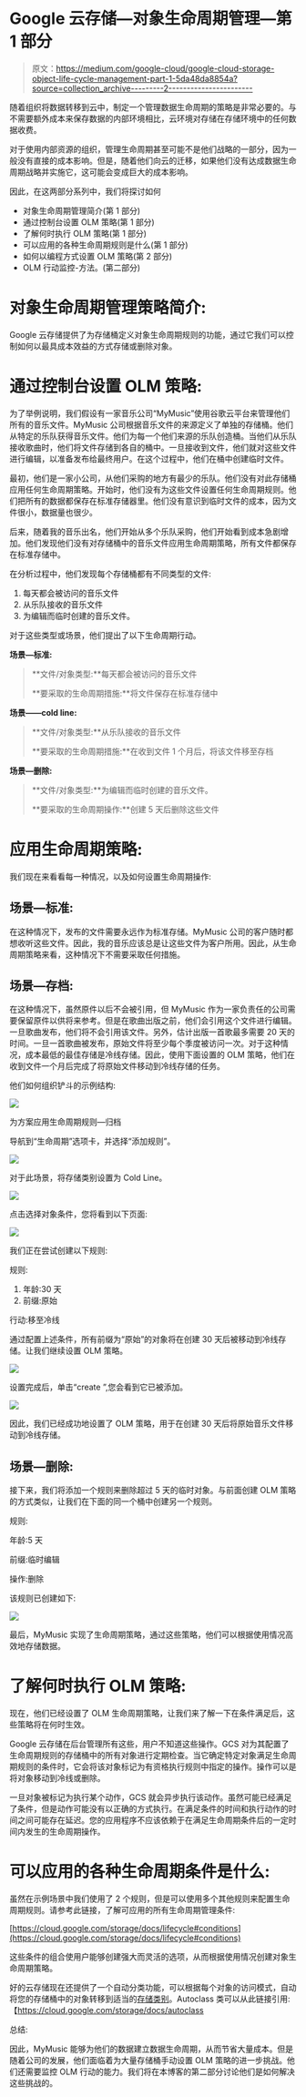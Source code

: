 # Google 云存储—对象生命周期管理—第 1 部分

> 原文：<https://medium.com/google-cloud/google-cloud-storage-object-life-cycle-management-part-1-5da48da8854a?source=collection_archive---------2----------------------->

随着组织将数据转移到云中，制定一个管理数据生命周期的策略是非常必要的。与不需要额外成本来保存数据的内部环境相比，云环境对存储在存储环境中的任何数据收费。

对于使用内部资源的组织，管理生命周期甚至可能不是他们战略的一部分，因为一般没有直接的成本影响。但是，随着他们向云的迁移，如果他们没有达成数据生命周期战略并实施它，这可能会变成巨大的成本影响。

因此，在这两部分系列中，我们将探讨如何

*   对象生命周期管理简介(第 1 部分)
*   通过控制台设置 OLM 策略(第 1 部分)
*   了解何时执行 OLM 策略(第 1 部分)
*   可以应用的各种生命周期规则是什么(第 1 部分)
*   如何以编程方式设置 OLM 策略(第 2 部分)
*   OLM 行动监控-方法。(第二部分)

# 对象生命周期管理策略简介:

Google 云存储提供了为存储桶定义对象生命周期规则的功能，通过它我们可以控制如何以最具成本效益的方式存储或删除对象。

# 通过控制台设置 OLM 策略:

为了举例说明，我们假设有一家音乐公司“MyMusic”使用谷歌云平台来管理他们所有的音乐文件。MyMusic 公司根据音乐文件的来源定义了单独的存储桶。他们从特定的乐队获得音乐文件。他们为每一个他们来源的乐队创造桶。当他们从乐队接收歌曲时，他们将文件存储到各自的桶中。一旦接收到文件，他们就对这些文件进行编辑，以准备发布给最终用户。在这个过程中，他们在桶中创建临时文件。

最初，他们是一家小公司，从他们采购的地方有最少的乐队。他们没有对此存储桶应用任何生命周期策略。开始时，他们没有为这些文件设置任何生命周期规则。他们把所有的数据都保存在标准存储器里。他们没有意识到临时文件的成本，因为文件很小，数据量也很少。

后来，随着我的音乐出名，他们开始从多个乐队采购，他们开始看到成本急剧增加。他们发现他们没有对存储桶中的音乐文件应用生命周期策略，所有文件都保存在标准存储中。

在分析过程中，他们发现每个存储桶都有不同类型的文件:

1.  每天都会被访问的音乐文件
2.  从乐队接收的音乐文件
3.  为编辑而临时创建的音乐文件。

对于这些类型或场景，他们提出了以下生命周期行动。

**场景—标准:**

> **文件/对象类型:**每天都会被访问的音乐文件
> 
> **要采取的生命周期措施:**将文件保存在标准存储中

**场景——cold line:**

> **文件/对象类型:**从乐队接收的音乐文件
> 
> **要采取的生命周期措施:**在收到文件 1 个月后，将该文件移至存档

**场景—删除:**

> **文件/对象类型:**为编辑而临时创建的音乐文件。
> 
> **要采取的生命周期操作:**创建 5 天后删除这些文件

# 应用生命周期策略:

我们现在来看看每一种情况，以及如何设置生命周期操作:

## 场景—标准:

在这种情况下，发布的文件需要永远作为标准存储。MyMusic 公司的客户随时都想收听这些文件。因此，我的音乐应该总是让这些文件为客户所用。因此，从生命周期策略来看，这种情况下不需要采取任何措施。

## 场景—存档:

在这种情况下，虽然原件以后不会被引用，但 MyMusic 作为一家负责任的公司需要保留原件以供将来参考。但是在歌曲出版之前，他们会引用这个文件进行编辑。一旦歌曲发布，他们将不会引用该文件。另外，估计出版一首歌最多需要 20 天的时间。一旦一首歌曲被发布，原始文件将至少每个季度被访问一次。对于这种情况，成本最低的最佳存储是冷线存储。因此，使用下面设置的 OLM 策略，他们在收到文件一个月后完成了将原始文件移动到冷线存储的任务。

他们如何组织铲斗的示例结构:

![](img/10dca5f92249474bedea3c5a6cfa4a75.png)

为方案应用生命周期规则—归档

导航到“生命周期”选项卡，并选择“添加规则”。

![](img/785c7960f09e1ee83ff0c81a79f15e1c.png)

对于此场景，将存储类别设置为 Cold Line。

![](img/6d75c36a3ca4ea966705be364548706d.png)

点击选择对象条件，您将看到以下页面:

![](img/50331a9288517020d9ae323e6af339fd.png)

我们正在尝试创建以下规则:

规则:

1.  年龄:30 天
2.  前缀:原始

行动:移至冷线

通过配置上述条件，所有前缀为“原始”的对象将在创建 30 天后被移动到冷线存储。让我们继续设置 OLM 策略。

![](img/90c9d0f8bf95381e564337557e6eec63.png)

设置完成后，单击“create ”,您会看到它已被添加。

![](img/3ae94fbc1ed93dc0c95b21deb6debb5e.png)

因此，我们已经成功地设置了 OLM 策略，用于在创建 30 天后将原始音乐文件移动到冷线存储。

## 场景—删除:

接下来，我们将添加一个规则来删除超过 5 天的临时对象。与前面创建 OLM 策略的方式类似，让我们在下面的同一个桶中创建另一个规则。

规则:

年龄:5 天

前缀:临时编辑

操作:删除

该规则已创建如下:

![](img/9fc39c68ac220fcbd55649c739da5d6a.png)

最后，MyMusic 实现了生命周期策略，通过这些策略，他们可以根据使用情况高效地存储数据。

# 了解何时执行 OLM 策略:

现在，他们已经设置了 OLM 生命周期策略，让我们来了解一下在条件满足后，这些策略将在何时生效。

Google 云存储在后台管理所有这些，用户不知道这些操作。GCS 对为其配置了生命周期规则的存储桶中的所有对象进行定期检查。当它确定特定对象满足生命周期规则的条件时，它会将该对象标记为有资格执行规则中指定的操作。操作可以是将对象移动到冷线或删除。

一旦对象被标记为执行某个动作，GCS 就会异步执行该动作。虽然可能已经满足了条件，但是动作可能没有以正确的方式执行。在满足条件的时间和执行动作的时间之间可能存在延迟。您的应用程序不应该依赖于在满足生命周期条件后的一定时间内发生的生命周期操作。

# 可以应用的各种生命周期条件是什么:

虽然在示例场景中我们使用了 2 个规则，但是可以使用多个其他规则来配置生命周期规则。请参考此链接，了解可应用的所有生命周期管理条件:

[https://cloud.google.com/storage/docs/lifecycle#conditions](https://cloud.google.com/storage/docs/lifecycle#conditions)

这些条件的组合使用户能够创建强大而灵活的选项，从而根据使用情况创建对象生命周期策略。

好的云存储现在还提供了一个自动分类功能，可以根据每个对象的访问模式，自动将您的存储桶中的对象转移到适当的[存储类别](https://cloud.google.com/storage/docs/storage-classes)。Autoclass 类可以从此链接引用:【https://cloud.google.com/storage/docs/autoclass

总结:

因此，MyMusic 能够为他们的数据建立数据生命周期，从而节省大量成本。但是随着公司的发展，他们面临着为大量存储桶手动设置 OLM 策略的进一步挑战。他们还需要监控 OLM 行动的能力。我们将在本博客的第二部分讨论他们是如何解决这些挑战的。